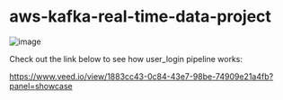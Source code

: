 # aws-kafka-real-time-data-project
![image](https://github.com/datapopcorn/aws-kafka-real-time-data-project/assets/142566886/f60654d5-885f-4d49-83c7-2ba2405afeb3)


Check out the link below to see how user_login pipeline works:

https://www.veed.io/view/1883cc43-0c84-43e7-98be-74909e21a4fb?panel=showcase
